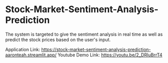 # Stock-Market-Sentiment-Analysis-Prediction
The system is targeted to give the sentiment analysis in real time as well as predict the stock prices based on the user's input. 

Application Link: https://stock-market-sentiment-analysis-prediction-aaronteah.streamlit.app/ 
Youtube Demo Link: https://youtu.be/2_DRluBrrT4 
